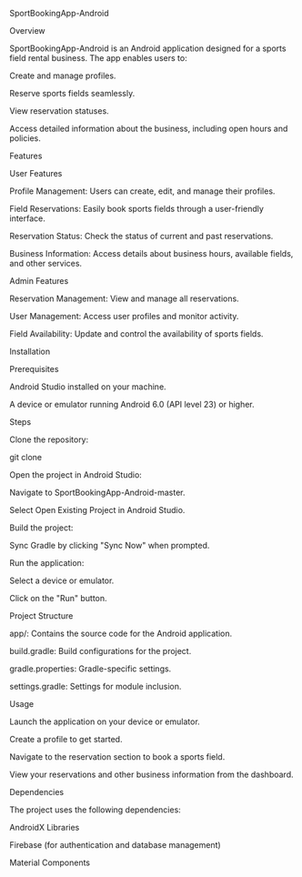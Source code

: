 SportBookingApp-Android

Overview

SportBookingApp-Android is an Android application designed for a sports field rental business. The app enables users to:

Create and manage profiles.

Reserve sports fields seamlessly.

View reservation statuses.

Access detailed information about the business, including open hours and policies.

Features

User Features

Profile Management: Users can create, edit, and manage their profiles.

Field Reservations: Easily book sports fields through a user-friendly interface.

Reservation Status: Check the status of current and past reservations.

Business Information: Access details about business hours, available fields, and other services.

Admin Features

Reservation Management: View and manage all reservations.

User Management: Access user profiles and monitor activity.

Field Availability: Update and control the availability of sports fields.

Installation

Prerequisites

Android Studio installed on your machine.

A device or emulator running Android 6.0 (API level 23) or higher.

Steps

Clone the repository:

git clone <repository-url>

Open the project in Android Studio:

Navigate to SportBookingApp-Android-master.

Select Open Existing Project in Android Studio.

Build the project:

Sync Gradle by clicking "Sync Now" when prompted.

Run the application:

Select a device or emulator.

Click on the "Run" button.

Project Structure

app/: Contains the source code for the Android application.

build.gradle: Build configurations for the project.

gradle.properties: Gradle-specific settings.

settings.gradle: Settings for module inclusion.

Usage

Launch the application on your device or emulator.

Create a profile to get started.

Navigate to the reservation section to book a sports field.

View your reservations and other business information from the dashboard.

Dependencies

The project uses the following dependencies:

AndroidX Libraries

Firebase (for authentication and database management)

Material Components

